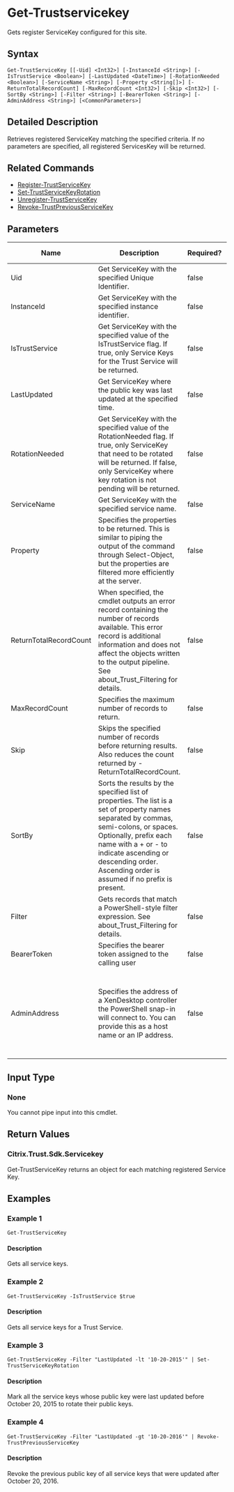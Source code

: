﻿
# Get-Trustservicekey
Gets register ServiceKey configured for this site.
## Syntax
```
Get-TrustServiceKey [[-Uid] <Int32>] [-InstanceId <String>] [-IsTrustService <Boolean>] [-LastUpdated <DateTime>] [-RotationNeeded <Boolean>] [-ServiceName <String>] [-Property <String[]>] [-ReturnTotalRecordCount] [-MaxRecordCount <Int32>] [-Skip <Int32>] [-SortBy <String>] [-Filter <String>] [-BearerToken <String>] [-AdminAddress <String>] [<CommonParameters>]
```
## Detailed Description
Retrieves registered ServiceKey matching the specified criteria. If no parameters are specified, all registered ServicesKey will be returned.


## Related Commands

* [Register-TrustServiceKey](./Register-TrustServiceKey/)
* [Set-TrustServiceKeyRotation](./Set-TrustServiceKeyRotation/)
* [Unregister-TrustServiceKey](./Unregister-TrustServiceKey/)
* [Revoke-TrustPreviousServiceKey](./Revoke-TrustPreviousServiceKey/)
## Parameters
| Name   | Description | Required? | Pipeline Input | Default Value |
| --- | --- | --- | --- | --- |
| Uid | Get ServiceKey with the specified Unique Identifier. | false | true (ByValue, ByPropertyName) |  |
| InstanceId | Get ServiceKey with the specified instance identifier. | false | false |  |
| IsTrustService | Get ServiceKey with the specified value of the IsTrustService flag. If true, only Service Keys for the Trust Service will be returned. | false | false |  |
| LastUpdated | Get ServiceKey where the public key was last updated at the specified time. | false | false |  |
| RotationNeeded | Get ServiceKey with the specified value of the RotationNeeded flag. If true, only ServiceKey that need to be rotated will be returned. If false, only ServiceKey where key rotation is not pending will be returned. | false | false |  |
| ServiceName | Get ServiceKey with the specified service name. | false | false |  |
| Property | Specifies the properties to be returned. This is similar to piping the output of the command through Select-Object, but the properties are filtered more efficiently at the server. | false | false |  |
| ReturnTotalRecordCount | When specified, the cmdlet outputs an error record containing the number of records available. This error record is additional information and does not affect the objects written to the output pipeline. See about\_Trust\_Filtering for details. | false | false | False |
| MaxRecordCount | Specifies the maximum number of records to return. | false | false | 250 |
| Skip | Skips the specified number of records before returning results. Also reduces the count returned by -ReturnTotalRecordCount. | false | false | 0 |
| SortBy | Sorts the results by the specified list of properties. The list is a set of property names separated by commas, semi-colons, or spaces. Optionally, prefix each name with a + or - to indicate ascending or descending order. Ascending order is assumed if no prefix is present. | false | false | The default sort order is by name or unique identifier. |
| Filter | Gets records that match a PowerShell-style filter expression. See about\_Trust\_Filtering for details. | false | false |  |
| BearerToken | Specifies the bearer token assigned to the calling user | false | false |  |
| AdminAddress | Specifies the address of a XenDesktop controller the PowerShell snap-in will connect to. You can provide this as a host name or an IP address. | false | false | Localhost. Once a value is provided by any cmdlet, this value becomes the default. |

## Input Type

### None
You cannot pipe input into this cmdlet.
## Return Values

### Citrix.Trust.Sdk.Servicekey
Get-TrustServiceKey returns an object for each matching registered Service Key.
## Examples

### Example 1
```
Get-TrustServiceKey
```
#### Description
Gets all service keys.
### Example 2
```
Get-TrustServiceKey -IsTrustService $true
```
#### Description
Gets all service keys for a Trust Service.
### Example 3
```
Get-TrustServiceKey -Filter "LastUpdated -lt '10-20-2015'" | Set-TrustServiceKeyRotation
```
#### Description
Mark all the service keys whose public key were last updated before October 20, 2015 to rotate their public keys.
### Example 4
```
Get-TrustServiceKey -Filter "LastUpdated -gt '10-20-2016'" | Revoke-TrustPreviousServiceKey
```
#### Description
Revoke the previous public key of all service keys that were updated after October 20, 2016.
